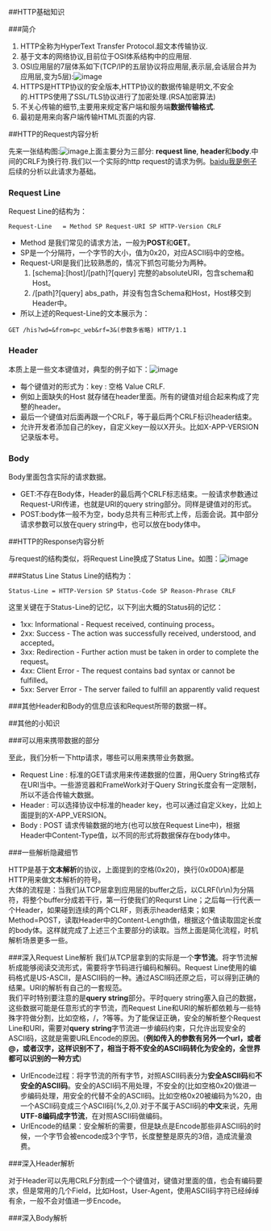 ##HTTP基础知识

###简介

1. HTTP全称为HyperText Transfer Protocol.超文本传输协议.
2. 基于文本的网络协议,目前位于OSI体系结构中的应用层.
3. OSI应用层的7层体系如下(TCP/IP的五层协议将应用层,表示层,会话层合并为应用层,变为5层):![image](./OSI7.png)
4. HTTPS是HTTP协议的安全版本,HTTP协议的数据传输是明文,不安全的.HTTPS使用了SSL/TLS协议进行了加密处理.(RSA加密算法)
5. 不关心传输的细节,主要用来规定客户端和服务端**数据传输格式**.
6. 最初是用来向客户端传输HTML页面的内容.

##HTTP的Request内容分析

先来一张结构图:![image](./HTTPRequest.png)上面主要分为三部分:
**request line**, **header**和**body**.中间的CRLF为换行符.我们以一个实际的http request的请求为例。[baidu我是例子](https://www.baidu.com/s?ie=utf-8&mod=1&isbd=1&isid=006B8C20C5B75727&ie=utf-8&f=8&rsv_bp=0&rsv_idx=1&tn=baidu&wd=iOS)
后续的分析以此请求为基础。

### Request Line

Request Line的结构为：

```
Request-Line   = Method SP Request-URI SP HTTP-Version CRLF
```

 * Method 是我们常见的请求方法，一般为**POST**和**GET**。
 * SP是一个分隔符，一个字节的大小，值为0x20，对应ASCII码中的空格。
 * Request-URI是我们比较熟悉的，情况下抓包可能分为两种。
	1. [schema]:[host]/[path]?[query]  完整的absoluteURI，包含schema和Host。
	2. /[path]?[query]  abs_path，并没有包含Schema和Host，Host移交到Header中。
* 所以上述的Request-Line的文本展示为：  
```
GET /his?wd=&from=pc_web&rf=3&(参数多省略) HTTP/1.1
```

### Header

本质上是一些文本键值对，典型的例子如下：![image](./HTTPHeader.jpg)

* 每个键值对的形式为：key : 空格 Value CRLF.
* 例如上面缺失的Host 就存储在header里面。所有的键值对组合起来构成了完整的header。
* 最后一个键值对后面再跟一个CRLF，等于最后两个CRLF标识header结束。
* 允许开发者添加自己的key，自定义key一般以X开头。比如X-APP-VERSION记录版本号。

### Body

Body里面包含实际的请求数据。 
 
* GET:不存在Body体，Header的最后两个CRLF标志结束。一般请求参数通过Request-URI传递，也就是URI的query string部分。同样是键值对的形式。
* POST:body体一般不为空，body总共有三种形式上传，后面会说。其中部分请求参数可以放在query string中，也可以放在body体中。

##HTTP的Response内容分析

与request的结构类似，将Request Line换成了Status Line。如图：![image](./HTTPResponse.jpg)

###Status Line
Status Line的结构为：

```
Status-Line = HTTP-Version SP Status-Code SP Reason-Phrase CRLF
```
这里关键在于Status-Line的记忆，以下列出大概的Status码的记忆：  
 
* 1xx: Informational - Request received, continuing process。 
* 2xx: Success - The action was successfully received, understood, and accepted。 
* 3xx: Redirection - Further action must be taken in order to complete the request。 
* 4xx: Client Error - The request contains bad syntax or cannot be fulfilled。
* 5xx: Server Error - The server failed to fulfill an apparently valid request

###其他Header和Body的信息应该和Request所带的数据一样。

##其他的小知识

###可以用来携带数据的部分

至此，我们分析一下http请求，哪些可以用来携带业务数据。 
  
* Request Line : 标准的GET请求用来传递数据的位置，用Query String格式存在URI当中。一些游览器和FrameWork对于Query String长度会有一定限制，所以不适合传输大数据。
* Header : 可以选择协议中标准的header key，也可以通过自定义key，比如上面提到的X-APP_VERSION。
* Body : POST	请求传输数据的地方(也可以放在Request Line中)，根据Header中Content-Type值，以不同的形式将数据保存在body体中。

###一些解析隐藏细节

HTTP是基于**文本解析**的协议，上面提到的空格(0x20)，换行(0x0D0A)都是HTTP用来做文本解析的符号。  
大体的流程是：当我们从TCP层拿到应用层的buffer之后，以CLRF(\r\n)为分隔符，将整个buffer分成若干行，第一行使我们的Requrst Line；之后每一行代表一个Header，如果碰到连续的两个CLRF，则表示header结束；如果Method=POST，读取Header中的Content-Length值，根据这个值读取固定长度的body体。这样就完成了上述三个主要部分的读取。当然上面是简化流程，时机解析场景更多一些。

###深入Request Line解析
我们从TCP层拿到的实际是一个**字节流**。将字节流解析成能够阅读交流形式，需要将字节码进行编码和解码。Request Line使用的编码格式是US-ASCII，是ASCII码的一种。通过ASCII码还原之后，可以得到正确的结果。URI的解析有自己的一套规范。  
我们平时特别要注意的是**query string**部分。平时query string塞入自己的数据，这些数据可能是任意形式的字节流，而Request Line和URI的解析都依赖与一些特殊字符做分割，比如空格，/，?等等。为了能保证正确，安全的解析整个Request Line和URI，需要对**query string**字节流进一步编码约束，只允许出现安全的ASCII码，这就是需要URLEncode的原因。(**例如传入的参数有另外一个url，或者@，或者汉字，这样识别不了，相当于将不安全的ASCII码转化为安全的，全世界都可以识别的一种方式**)

* UrlEncode过程：将字节流的所有字节，对照ASCII码表分为**安全ASCII码**和**不安全的ASCII码**。安全的ASCII码不用处理，不安全的(比如空格0x20)做进一步编码处理，用安全的代替不全的ASCII码。比如空格0x20被编码为%20，由一个ASCII码变成三个ASCII码(%,2,0).对于不属于ASCII码的**中文**来说，先用**UTF-8编码成字节流**，在对照ASCII码做编码。
* UrlEncode的结果：安全解析的需要，但是缺点是Encode那些非ASCII码的时候，一个字节会被encode成3个字节，长度整整是原先的3倍，造成流量浪费。

###深入Header解析

对于Header可以先用CRLF分割成一个个键值对，键值对里面的值，也会有编码要求，但是常用的几个Field，比如Host，User-Agent，使用ASCII码字符已经绰绰有余，一般不会对值进一步Encode。

###深入Body解析
